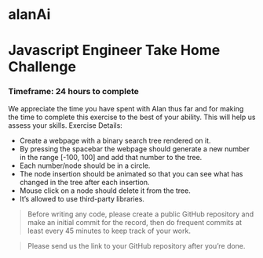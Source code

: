# alanAi

# Javascript Engineer Take Home Challenge
### Timeframe: 24 hours to complete

We appreciate the time you have spent with Alan thus far and for making the time to complete
this exercise to the best of your ability. This will help us assess your skills.
Exercise Details:
- Create a webpage with a binary search tree rendered on it.
- By pressing the spacebar the webpage should generate a new number in the range [-100, 100] and add that number to the tree.
- Each number/node should be in a circle.
- The node insertion should be animated so that you can see what has changed in the tree after each insertion.
- Mouse click on a node should delete it from the tree.
- It’s allowed to use third-party libraries.

> Before writing any code, please create a public GitHub repository and make an initial commit for
the record, then do frequent commits at least every 45 minutes to keep track of your work.

> Please send us the link to your GitHub repository after you’re done.